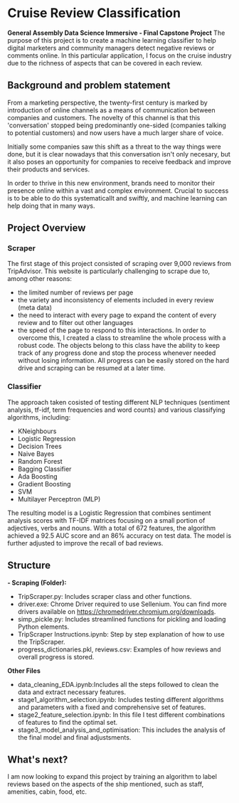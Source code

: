 # Cruise Review Classification

**General Assembly Data Science Immersive - Final Capstone Project** 
The purpose of this project is to create a machine learning classifier to help digital marketers and community managers detect negative reviews or comments online. In this particular application, I focus on the cruise industry due to the richness of aspects that can be covered in each review.

## Background and problem statement
From a marketing perspective, the twenty-first century is marked by introduction of online channels as a means of communication between companies and customers. The novelty of this channel is that this 'conversation' stopped being predominantly one-sided (companies talking to potential customers) and now users have a much larger share of voice.

Initially some companies saw this shift as a threat to the way things were done, but it is clear nowadays that this conversation isn't only necesary, but it also poses an opportunity for companies to receive feedback and improve their products and services.

In order to thrive in this new environment, brands need to monitor their presence online within a vast and complex  environment. Crucial to success is to be able to do this systematicallt and swiftly, and machine learning can help doing that in many ways. 

## Project Overview
### Scraper
The first stage of this project consisted of scraping over 9,000 reviews from TripAdvisor. This website is particularly challenging to scrape due to, among other reasons:
- the limited number of reviews per page
- the variety and inconsistency of elements included in every review (meta data)
- the need to interact with every page to expand the content of every review and to filter out other languages
- the speed of the page to respond to this interactions.
In order to overcome this, I created a class to streamline the whole process with a robust code. The objects belong to this class have the ability to keep track of any progress done and stop the process whenever needed without losing information. All progress can be easily stored on the hard drive and scraping can be resumed at a later time. 

### Classifier
The approach taken cosisted of testing different NLP techniques (sentiment analysis, tf-idf, term frequencies and word counts) and various classifying algorithms, including:
- KNeighbours
- Logistic Regression
- Decision Trees
- Naive Bayes
- Random Forest
- Bagging Classifier
- Ada Boosting
- Gradient Boosting
- SVM
- Multilayer Perceptron (MLP)

The resulting model is a Logistic Regression that combines sentiment analysis scores with TF-IDF matrices focusing on a small portion of adjectives, verbs and nouns. With a total of 672 features, the algorithm achieved a 92.5 AUC score and an 86% accuracy on test data. The model is further adjusted to improve the recall of bad reviews. 

## Structure
**- Scraping (Folder):**
  - TripScraper.py: Includes scraper class and other functions. 
  - driver.exe: Chrome Driver required to use Sellenium. You can find more drivers available on https://chromedriver.chromium.org/downloads.
  - simp_pickle.py: Includes streamlined functions for pickling and loading Python elements.
  - TripScraper Instructions.ipynb: Step by step explanation of how to use the TripScraper.
  - progress_dictionaries.pkl, reviews.csv: Examples of how reviews and overall progress is stored.

**Other Files**
- data_cleaning_EDA.ipynb:Includes all the steps followed to clean the data and extract necessary features.
- stage1_algorithm_selection.ipynb: Includes testing different algorithms and parameters with a fixed and comprehensive set of features.
- stage2_feature_selection.ipynb: In this file I test different combinations of features to find the optimal set.
- stage3_model_analysis_and_optimisation: This includes the analysis of the final model and final adjustsments. 

## What's next?
I am now looking to expand this project by training an algorithm to label reviews based on the aspects of the ship mentioned, such as staff, amenities, cabin, food, etc.
